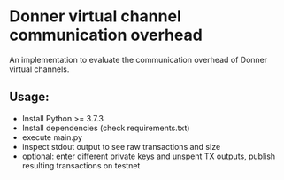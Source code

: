 # Donner virtual channel communication overhead

An implementation to evaluate the communication overhead of Donner virtual channels.

## Usage:

- Install Python >= 3.7.3
- Install dependencies (check requirements.txt)
- execute main.py
- inspect stdout output to see raw transactions and size
- optional: enter different private keys and unspent TX outputs, publish resulting transactions on testnet